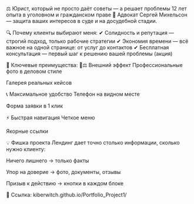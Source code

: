 ⚖️ Юрист, который не просто даёт советы — а решает проблемы
12 лет опыта в уголовном и гражданском праве
📌 Адвокат Сергей Михельсон — защита ваших интересов в суде и на досудебной стадии.

🔍 Почему клиенты выбирают меня:
✔ Солидность и репутация — строгий подход, только рабочие стратегии
✔ Экономия времени — всё важное на одной странице: от услуг до контактов
✔ Бесплатная консультация — первый шаг к решению вашей проблемы (акция)

📌 Ключевые преимущества:
👨⚖️ Внешний эффект
Профессиональные фото в деловом стиле

Галерея реальных кейсов

📞 Максимальное удобство
Телефон на видном месте

Форма заявки в 1 клик

⚡ Быстрая навигация
Четкое меню

Якорные ссылки

💡 Фишка проекта
Лендинг дает точно столько информации, сколько нужно клиенту:

Ничего лишнего → только факты

Упор на доверие → фото, документы, отзывы

Призыв к действию → кнопки в каждом блоке

🔗 Ссылка: kiberwitch.github.io/Portfolio_Project1/
